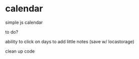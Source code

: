 # calendar
simple js calendar


to do?

ability to click on days to add little notes (save w/ locastorage)

clean up code
